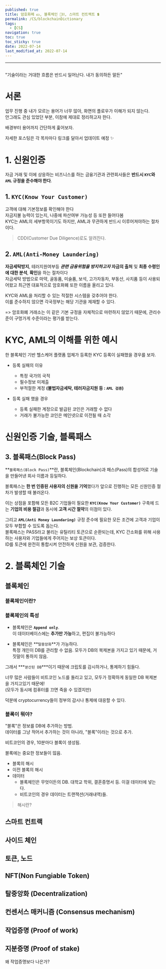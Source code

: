 ```yaml
---
published: true
title: 암호화페 💵, 블록체인 🧱⛓, 스마트 컨트렉트 💲
permalink: /CS/blockchainDictionary
tags:
  - [CS]
navigation: true
toc: true
toc_sticky: true
date: 2022-07-14
last_modified_at: 2022-07-14
---
```

****
![]()

"기술이라는 거대한 흐름은 반드시 일어난다. 내가 동의하든 말든"


# 서론

업무 진행 중 내가 모르는 용어가 너무 많아, 화면의 플로우가 이해가 되지 않는다. <br/>
안그래도 관심 있었던 부분, 이참에 제대로 정리하고자 한다. <br/>

배경부터 용어까지 간단하게 훑어보자. <br/>

자세한 포스팅은 각 목차마다 링크를 달아서 업데이트 예정 ✨



# 1. 신원인증

자금 거래 및 이에 상응하는 비즈니스를 하는 금융기관과 관련회사들은 **반드시 `KYC`와 `AML` 규정을 준수해야 한다**. <br/>

## 1. **`KYC(Know Your Customer)`**

고객에 대해 기본정보를 확인해야 한다 <br/>
자금지불 능력이 있는지, 나중에 파산여부 가능성 등 또한 들어다봄 <br/>
KYC는 AML의 세부항목이기도 하지만, AML과 무관하게 반드시 이루어져야하는 절차이다. <br/>

> CDD(Customer Due Diligence)로도 알려진다. <br/>


## 2. **`AML(Anti-Money Laundering)`** <br/>

**자금세탁방지**, 테러지원여부등 ***관련 금융위험을 방지하고자*** **자금의 출처** 및 **최종 수령인에 대한 분석**, **확인**을 하는 절차이다 <br/>
자금세탁 방법으로 마약, 골동품, 미술품, 보석, 고가자동차, 부동산, 사치품 등이 사용되어왔고 최근엔 대표적으로 암호화폐 또한 이름을 올리고 있다. <br/>

KYC와 AML을 처리할 수 있는 적절한 시스템을 갖추어야 한다. <br/>
이를 준수하지 않으면 각국정부는 해당 기관을 제재할 수 있다. <br/>

=> 암호화폐 거래소는 이 같은 기본 규정을 자체적으로 마련하지 않았기 때문에, 관리수준이 구멍가게 수준이라는 평가를 받는다. <br/>

# KYC, AML의 이해를 위한 예시

한 블록체인 기반 헬스케어 플랫폼 업체가 등록한 KYC 등록이 실패했을 경우를 보자. <br/>

- 등록 실패의 이유
  - 특정 국가의 국적
  - 필수정보 미제출
  - 부적절한 계정 **(불법자금세탁, 테러자금지원 등 : `AML 검증`)**

- 등록 실패 했을 경우
  - 등록 실패한 계정으로 발급된 코인은 거래할 수 없다
  - 거래가 불가능한 코인은 메인넷으로 이전될 때 소각

# 신원인증 기술, 블록패스

## 3. 블록패스(Block Pass)

**`블록패스(Block Pass)`**란, 블록체인(Blockchain)과 패스(Pass)의 합성어로 기술을 만들어낸 회사 이름과 등일하다. <br/>

블록패스는 **한 번 인증된 사용자의 신원을 기억**했다가 앞으로 진행하는 모든 신원인증 절차가 발생할 때 불러온다. <br/>

이는 상점을 포함해 모든 B2C 기업들이 필요한 **`KYC(Know Your Customer)`** 구축에 드는 **기업의 비용 절감**과 동시에 **고객 시간 절약**의 이점이 있다. <br/>

그리고 **`AML(Anti Money Laundaring)`** 규정 준수에 필요한 모든 조건에 고객과 기업이 모두 부합할 수 있도록 돕는다. <br/>
블록패스는 PASS라고 불리는 유틸리티 토큰으로 순환되는데, KYC 간소화를 위해 사용하는 사용자와 기업들에게 주어지는 보상 토큰이다. <br/>
ID를 토큰에 완전히 통합시켜 안전하게 신원을 보관, 검증한다. <br/>




# 2. 블록체인 기술


## 블록체인


### 블록체인이란?


### 블록체인의 특성

- 블록체인은 **`Append only`**. <br/>
이 데이터베이스에는 **추가만 가능**하고, 편집이 불가능하다 <br/>

- 블록체인은 **`탈중앙화`**가 가능하다. <br/>
특정 개인이 DB를 관리할 수 없음. 모두가 DB의 복제본을 가지고 있기 때문에, 거짓말이 통하지 않음.  <br/>

그래서 ***`분산된 DB`***이기 때문에 크립토를 감시하거나, 통제하기 힘들다. <br/>

너무 많은 사람들이 비트코인 노드를 돌리고 있고, 모두가 정확하게 동일한 DB 복제본을 가지고있기 때문에! <br/>
(모두가 동시에 컴퓨터를 끄면 죽을 수 있겠지만) <br/>

덕분에 cryptocurrency들이 정부의 감시나 통제에 대응할 수 있다. <br/>

### 블록이 뭐야?

"블록"은 정보를 DB에 추가하는 방법. <br/>
데이터를 그냥 적어서 추가하는 것이 아니라, "블록"이라는 것으로 추가. <br/>

비트코인의 경우, 10분마다 블록이 생성됨. <br/>

블록에는 중요한 정보들이 많음. <br/>

- 블록의 해시
- 이전 블록의 해시
- 데이터
  - 블록체인은 무엇이든의 DB. 대학교 학위, 결혼증명서 등. 이걸 데이터에 넣는다.
  - 비트코인의 경우 데이터는 트랜잭션(거래내역)들.

> 해시란? <br/>


## 스마트 컨트랙




## 사이드 체인

## 토큰, 노드



## NFT(Non Fungiable Token)



## 탈중앙화 (Decentralization)


## 컨센서스 매커니즘 (Consensus mechanism)


## 작업증명 (Proof of work)


## 지분증명 (Proof of stake)

왜 작업증명보다 나은가?

